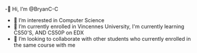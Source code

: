 -👋 Hi, I’m @BryanC-C
- 👀 I’m interested in Computer Science
- 🌱 I’m currently enrolled in Vincennes University, I'm currently learning CS50'S, AND CS50P on EDX
- 💞️ I’m looking to collaborate with other students who currently enrolled in the same course with me
<!---
BryanC-C/BryanC-C is a ✨ special ✨ repository because its `README.md` (this file) appears on your GitHub profile.
You can click the Preview link to take a look at your changes.
--->

